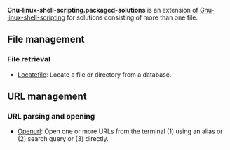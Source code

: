 
**Gnu-linux-shell-scripting.packaged-solutions** is an extension of [Gnu-linux-shell-scripting](https://github.com/computingfoundation/gnu-linux-shell-scripting) for solutions consisting of more than one file.

## File management

### File retrieval

* [Locatefile](https://github.com/computingfoundation/gnu-linux-shell-scripting.packaged-solutions/tree/master/file_management/file_retrieval/locatefile#locatefile): Locate a file or directory from a database.

## URL management

### URL parsing and opening

* [Openurl](https://github.com/computingfoundation/gnu-linux-shell-scripting.packaged-solutions/tree/master/url_management/url_parsing_and_opening//openurl#openurl): Open one or more URLs from the terminal (1) using an alias or (2) search query or (3) directly.

